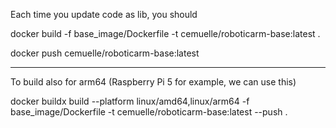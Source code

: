 Each time you update code as lib, you should

docker build -f base_image/Dockerfile -t cemuelle/roboticarm-base:latest .

docker push cemuelle/roboticarm-base:latest

-------

To build also for arm64 (Raspberry Pi 5 for example, we can use this)

docker buildx build --platform linux/amd64,linux/arm64 -f base_image/Dockerfile -t cemuelle/roboticarm-base:latest --push .